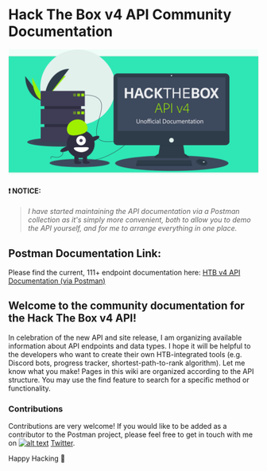 # Hack The Box v4 API Community Documentation
<img src="https://raw.githubusercontent.com/Propolisa/htb-api-docs/master/assets/images/banner.png" alt="" width="640px">

#### ❗ **NOTICE**:
> *I have started maintaining the API documentation via a Postman collection as it's simply more convenient, both to allow you to demo the API yourself, and for me to arrange everything in one place.*

## Postman Documentation Link:
Please find the current, 111+ endpoint documentation here:
[HTB v4 API Documentation (via Postman)](https://documenter.getpostman.com/view/13129365/TVeqbmeq)

## Welcome to the community documentation for the Hack The Box v4 API!
In celebration of the new API and site release, I am organizing available information about API endpoints and data types. I hope it will be helpful to the developers who want to create their own HTB-integrated tools (e.g. Discord bots, progress tracker, shortest-path-to-rank algorithm). Let me know what you make!
Pages in this wiki are organized according to the API structure. You may use the find feature to search for a specific method or functionality.

### Contributions

[1]: https://twitter.com/Propolis709
[1.2]: http://i.imgur.com/wWzX9uB.png (twitter icon without padding)
Contributions are very welcome! If you would like to be added as a contributor to the Postman project, please feel free to get in touch with me on [![alt text][1.2]][1] [Twitter](https://twitter.com/Propolis709). 

Happy Hacking 👋
